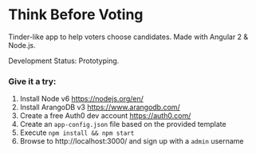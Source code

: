 # Think Before Voting

Tinder-like app to help voters choose candidates. Made with Angular 2 & Node.js.

Development Status: Prototyping.

### Give it a try:

1. Install Node v6 https://nodejs.org/en/
1. Install ArangoDB v3 https://www.arangodb.com/
1. Create a free Auth0 dev account https://auth0.com/
1. Create an `app-config.json` file based on the provided template
1. Execute `npm install && npm start`
1. Browse to http://localhost:3000/ and sign up with a `admin` username
